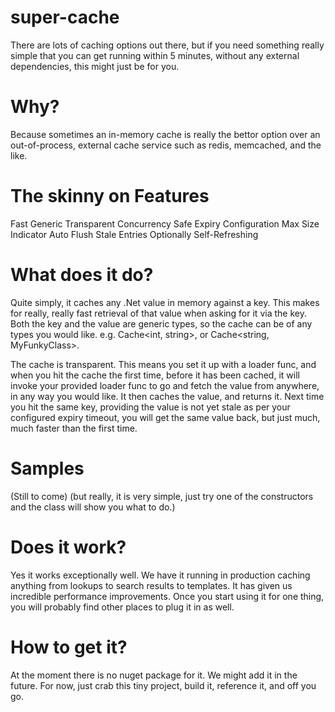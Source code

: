 super-cache
===========

There are lots of caching options out there, but if you need something really simple that you can get running within 5 minutes, without any external dependencies, this might just be for you.

Why?
====
Because sometimes an in-memory cache is really the bettor option over an out-of-process, external cache service such as redis, memcached, and the like.

The skinny on Features
========
Fast
Generic
Transparent
Concurrency Safe
Expiry Configuration
Max Size Indicator
Auto Flush Stale Entries
Optionally Self-Refreshing

What does it do?
================
Quite simply, it caches any .Net value in memory against a key. This makes for really, really fast retrieval of that value when asking for it via the key.
Both the key and the value are generic types, so the cache can be of any types you would like.
e.g. Cache<int, string>, or Cache<string, MyFunkyClass>.

The cache is transparent. This means you set it up with a loader func, and when you hit the cache the first time, before it has been cached, it will invoke your provided loader func to go and fetch the value from anywhere, in any way you would like. It then caches the value, and returns it. Next time you hit the same key, providing the value is not yet stale as per your configured expiry timeout, you will get the same value back, but just much, much faster than the first time.

Samples
=======
(Still to come)
(but really, it is very simple, just try one of the constructors and the class will show you what to do.)

Does it work?
=============
Yes it works exceptionally well. We have it running in production caching anything from lookups to search results to templates. It has given us incredible performance improvements.
Once you start using it for one thing, you will probably find other places to plug it in as well.

How to get it?
==============
At the moment there is no nuget package for it. We might add it in the future.
For now, just crab this tiny project, build it, reference it, and off you go.
